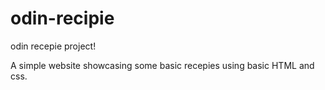 # odin-recipie
odin recepie project!

A simple website showcasing some basic recepies using basic HTML and css.
